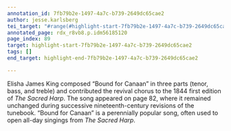 ```yaml
---
annotation_id: 7fb79b2e-1497-4a7c-b739-2649dc65cae2
author: jesse.karlsberg
tei_target: "#range(#highlight-start-7fb79b2e-1497-4a7c-b739-2649dc65cae2, #highlight-end-7fb79b2e-1497-4a7c-b739-2649dc65cae2)"
annotated_page: rdx_r8vb8.p.idm56185120
page_index: 89
target: highlight-start-7fb79b2e-1497-4a7c-b739-2649dc65cae2
tags: []
end_target: highlight-end-7fb79b2e-1497-4a7c-b739-2649dc65cae2

---
```

Elisha James King composed “Bound for Canaan” in three parts (tenor, bass, and treble) and contributed the revival chorus to the 1844 first edition of *The Sacred Harp*. The song appeared on page 82, where it remained unchanged during successive nineteenth-century revisions of the tunebook. “Bound for Canaan” is a perennially popular song, often used to open all-day singings from *The Sacred Harp*.